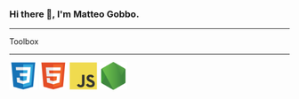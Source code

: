 ### Hi there 👋, I'm Matteo Gobbo.


---
 
Toolbox 
 
---

<img src="https://github.com/devicons/devicon/blob/master/icons/css3/css3-original.svg" alt="CSS Logo" width="50" height="50"/>
<img src="https://github.com/devicons/devicon/blob/master/icons/html5/html5-original.svg" alt="HTML Logo" width="50" height="50"/>
<img src="https://github.com/devicons/devicon/blob/master/icons/javascript/javascript-original.svg" alt="JavaScript Logo" width="50" height="50"/>
<img src="https://github.com/devicons/devicon/blob/master/icons/nodejs/nodejs-original.svg" alt="Nodejs Logo" width="50" height="50"/>

<!--
**matteo-gobbo/matteo-gobbo** is a ✨ _special_ ✨ repository because its `README.md` (this file) appears on your GitHub profile.

Here are some ideas to get you started:

- 🔭 I’m currently working on ...
- 🌱 I’m currently learning ...
- 👯 I’m looking to collaborate on ...
- 🤔 I’m looking for help with ...
- 💬 Ask me about ...
- 📫 How to reach me: ...
- 😄 Pronouns: ...
- ⚡ Fun fact: ...
-->
